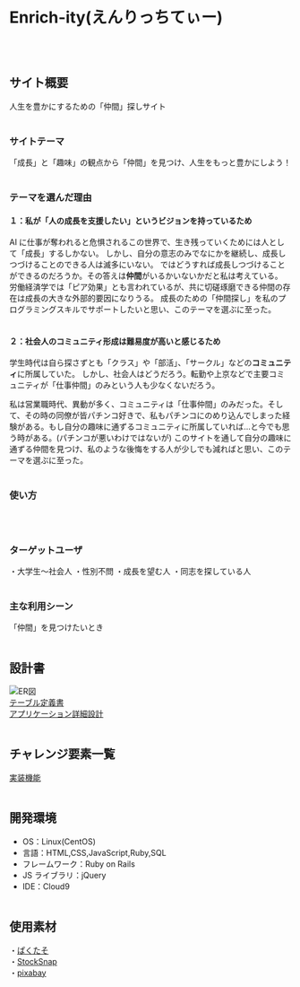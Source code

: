 # Enrich-ity(えんりっちてぃー)
<br>
<br>

## サイト概要

人生を豊かにするための「仲間」探しサイト
<br>
<br>

### サイトテーマ

「成長」と「趣味」の観点から「仲間」を見つけ、人生をもっと豊かにしよう！
<br>
<br>

### テーマを選んだ理由

#### １：私が「人の成長を支援したい」というビジョンを持っているため

AI に仕事が奪われると危惧されるこの世界で、生き残っていくためには人として「成長」するしかない。
しかし、自分の意志のみでなにかを継続し、成長しつづけることのできる人は滅多にいない。
ではどうすれば成長しつづけることができるのだろうか。その答えは**仲間**がいるかいないかだと私は考えている。
労働経済学では「ピア効果」とも言われているが、共に切磋琢磨できる仲間の存在は成長の大きな外部的要因になりうる。
成長のための「仲間探し」を私のプログラミングスキルでサポートしたいと思い、このテーマを選ぶに至った。
<br>
<br>

#### ２：社会人のコミュニティ形成は難易度が高いと感じるため

学生時代は自ら探さずとも「クラス」や「部活」、「サークル」などの**コミュニティ**に所属していた。
しかし、社会人はどうだろう。転勤や上京などで主要コミュニティが「仕事仲間」のみという人も少なくないだろう。

私は営業職時代、異動が多く、コミュニティは「仕事仲間」のみだった。そして、その時の同僚が皆パチンコ好きで、私もパチンコにのめり込んでしまった経験がある。もし自分の趣味に通ずるコミュニティに所属していれば...と今でも思う時がある。(パチンコが悪いわけではないが)
このサイトを通して自分の趣味に通ずる仲間を見つけ、私のような後悔をする人が少しでも減ればと思い、このテーマを選ぶに至った。
<br>
<br>

### 使い方

<!-- アプリケーション完成後に記述予定 -->
<br>
<br>

### ターゲットユーザ

・大学生〜社会人
・性別不問
・成長を望む人
・同志を探している人
<br>
<br>

### 主な利用シーン

「仲間」を見つけたいとき
<br>
<br>

## 設計書

![ER図](https://user-images.githubusercontent.com/65483033/113497234-fa9b7300-953c-11eb-9f5f-c2b1c311a2e3.png)<br>
[テーブル定義書](https://docs.google.com/spreadsheets/d/1YgOBLgpdU9jex5Q32fSng10eN3muoxe-w-8gzkpTG7c/edit#gid=1247326819)<br>
[アプリケーション詳細設計](https://docs.google.com/spreadsheets/d/1GfmoIgWYWwRi0FsoZoKnm0xGThhiSfdfCTNaqozyDP4/edit#gid=1224226657)
<br>
<br>

## チャレンジ要素一覧

[実装機能](https://docs.google.com/spreadsheets/d/1R0m2ik__0ZudC0S6QdJczHlEcfyxd7Cc7yBdT_-YnA8/edit#gid=0 "実装機能")
<br>
<br>

## 開発環境

- OS：Linux(CentOS)
- 言語：HTML,CSS,JavaScript,Ruby,SQL
- フレームワーク：Ruby on Rails
- JS ライブラリ：jQuery
- IDE：Cloud9
  <br>
  <br>

## 使用素材

・[ぱくたそ](https://www.pakutaso.com/)<br>
・[StockSnap](https://stocksnap.io/)<br>
・[pixabay](https://pixabay.com/ja/)<br>
<!-- 順次追加記述予定 -->
